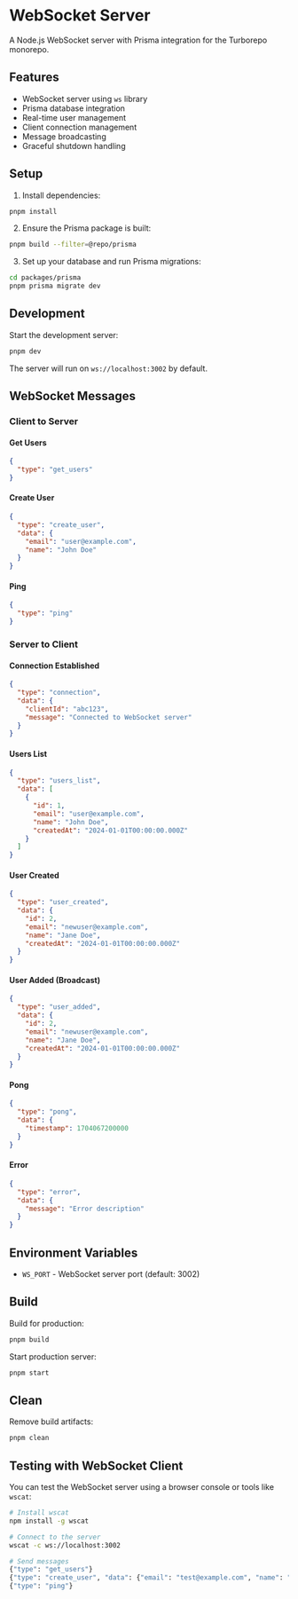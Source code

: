 # WebSocket Server

A Node.js WebSocket server with Prisma integration for the Turborepo monorepo.

## Features

- WebSocket server using `ws` library
- Prisma database integration
- Real-time user management
- Client connection management
- Message broadcasting
- Graceful shutdown handling

## Setup

1. Install dependencies:
```bash
pnpm install
```

2. Ensure the Prisma package is built:
```bash
pnpm build --filter=@repo/prisma
```

3. Set up your database and run Prisma migrations:
```bash
cd packages/prisma
pnpm prisma migrate dev
```

## Development

Start the development server:
```bash
pnpm dev
```

The server will run on `ws://localhost:3002` by default.

## WebSocket Messages

### Client to Server

#### Get Users
```json
{
  "type": "get_users"
}
```

#### Create User
```json
{
  "type": "create_user",
  "data": {
    "email": "user@example.com",
    "name": "John Doe"
  }
}
```

#### Ping
```json
{
  "type": "ping"
}
```

### Server to Client

#### Connection Established
```json
{
  "type": "connection",
  "data": {
    "clientId": "abc123",
    "message": "Connected to WebSocket server"
  }
}
```

#### Users List
```json
{
  "type": "users_list",
  "data": [
    {
      "id": 1,
      "email": "user@example.com",
      "name": "John Doe",
      "createdAt": "2024-01-01T00:00:00.000Z"
    }
  ]
}
```

#### User Created
```json
{
  "type": "user_created",
  "data": {
    "id": 2,
    "email": "newuser@example.com",
    "name": "Jane Doe",
    "createdAt": "2024-01-01T00:00:00.000Z"
  }
}
```

#### User Added (Broadcast)
```json
{
  "type": "user_added",
  "data": {
    "id": 2,
    "email": "newuser@example.com",
    "name": "Jane Doe",
    "createdAt": "2024-01-01T00:00:00.000Z"
  }
}
```

#### Pong
```json
{
  "type": "pong",
  "data": {
    "timestamp": 1704067200000
  }
}
```

#### Error
```json
{
  "type": "error",
  "data": {
    "message": "Error description"
  }
}
```

## Environment Variables

- `WS_PORT` - WebSocket server port (default: 3002)

## Build

Build for production:
```bash
pnpm build
```

Start production server:
```bash
pnpm start
```

## Clean

Remove build artifacts:
```bash
pnpm clean
```

## Testing with WebSocket Client

You can test the WebSocket server using a browser console or tools like `wscat`:

```bash
# Install wscat
npm install -g wscat

# Connect to the server
wscat -c ws://localhost:3002

# Send messages
{"type": "get_users"}
{"type": "create_user", "data": {"email": "test@example.com", "name": "Test User"}}
{"type": "ping"}
``` 